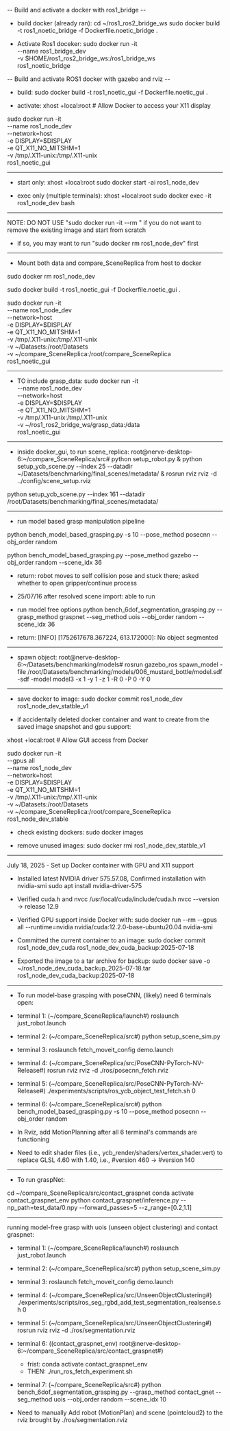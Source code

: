 -- Build and activate a docker with ros1_bridge --

- build docker (already ran):
cd ~/ros1_ros2_bridge_ws
sudo docker build -t ros1_noetic_bridge -f Dockerfile.noetic_bridge .

- Activate Ros1 doceker:
sudo docker run -it \
  --name ros1_bridge_dev \
  -v $HOME/ros1_ros2_bridge_ws:/ros1_bridge_ws \
  ros1_noetic_bridge



-- Build and activate ROS1 docker with gazebo and rviz --

- build:
sudo docker build -t ros1_noetic_gui -f Dockerfile.noetic_gui .

- activate:
xhost +local:root  # Allow Docker to access your X11 display

sudo docker run -it \
  --name ros1_node_dev \
  --network=host \
  -e DISPLAY=$DISPLAY \
  -e QT_X11_NO_MITSHM=1 \
  -v /tmp/.X11-unix:/tmp/.X11-unix \
  ros1_noetic_gui
  
------------

- start only:
xhost +local:root
sudo docker start -ai ros1_node_dev

- exec only (multiple terminals):
xhost +local:root
sudo docker exec -it ros1_node_dev bash


------------

NOTE: DO NOT USE "sudo docker run -it --rm \" if you do not want to remove the existing image and start from scratch
- if so, you may want to run "sudo docker rm ros1_node_dev" first


-----

- Mount both data and compare_SceneReplica from host to docker

sudo docker rm ros1_node_dev

sudo docker build -t ros1_noetic_gui -f Dockerfile.noetic_gui .

sudo docker run -it \
  --name ros1_node_dev \
  --network=host \
  -e DISPLAY=$DISPLAY \
  -e QT_X11_NO_MITSHM=1 \
  -v /tmp/.X11-unix:/tmp/.X11-unix \
  -v ~/Datasets:/root/Datasets \
  -v ~/compare_SceneReplica:/root/compare_SceneReplica \
  ros1_noetic_gui



-----


- TO include grasp_data:
sudo docker run -it \
  --name ros1_node_dev \
  --network=host \
  -e DISPLAY=$DISPLAY \
  -e QT_X11_NO_MITSHM=1 \
  -v /tmp/.X11-unix:/tmp/.X11-unix \
  -v ~/ros1_ros2_bridge_ws/grasp_data:/data \
  ros1_noetic_gui


-------

- inside docker_gui, to run scene_replica:
root@nerve-desktop-6:~/compare_SceneReplica/src# python setup_robot.py & python setup_ycb_scene.py --index 25 --datadir ~/Datasets/benchmarking/final_scenes/metadata/ & rosrun rviz rviz -d ../config/scene_setup.rviz


python setup_ycb_scene.py --index 161 --datadir /root/Datasets/benchmarking/final_scenes/metadata/

------

- run model based grasp manipulation pipeline

python bench_model_based_grasping.py -s 10 --pose_method posecnn --obj_order random

python bench_model_based_grasping.py --pose_method gazebo --obj_order random --scene_idx 36
- return: robot moves to self collision pose and stuck there; asked whether to open gripper/continue process
- 25/07/16 after resolved scene import: able to run

- run model free options
python bench_6dof_segmentation_grasping.py --grasp_method graspnet --seg_method uois --obj_order random --scene_idx 36
- return: [INFO] [1752617678.367224, 613.172000]: No object segmented

-------

- spawn object:
root@nerve-desktop-6:~/Datasets/benchmarking/models# rosrun gazebo_ros spawn_model -file /root/Datasets/benchmarking/models/006_mustard_bottle/model.sdf -sdf -model model3 -x 1 -y 1 -z 1 -R 0 -P 0 -Y 0


-------

- save docker to image:
sudo docker commit ros1_node_dev ros1_node_dev_statble_v1


- if accidentally deleted docker container and want to create from the saved image snapshot and gpu support:

xhost +local:root  # Allow GUI access from Docker

sudo docker run -it \
  --gpus all \
  --name ros1_node_dev \
  --network=host \
  -e DISPLAY=$DISPLAY \
  -e QT_X11_NO_MITSHM=1 \
  -v /tmp/.X11-unix:/tmp/.X11-unix \
  -v ~/Datasets:/root/Datasets \
  -v ~/compare_SceneReplica:/root/compare_SceneReplica \
  ros1_node_dev_stable


- check existing dockers:
sudo docker images

- remove unused images:
sudo docker rmi ros1_node_dev_statble_v1

--------

July 18, 2025 -  Set up Docker container with GPU and X11 support 

- Installed latest NVIDIA driver 575.57.08, Confirmed installation with nvidia-smi
sudo apt install nvidia-driver-575
- Verified cuda.h and nvcc
/usr/local/cuda/include/cuda.h
nvcc --version → release 12.9

- Verified GPU support inside Docker with:
sudo docker run --rm --gpus all --runtime=nvidia nvidia/cuda:12.2.0-base-ubuntu20.04 nvidia-smi

- Committed the current container to an image:
sudo docker commit ros1_node_dev_cuda ros1_node_dev_cuda_backup:2025-07-18
- Exported the image to a tar archive for backup:
sudo docker save -o ~/ros1_node_dev_cuda_backup_2025-07-18.tar ros1_node_dev_cuda_backup:2025-07-18


---------

- To run model-base grasping with poseCNN, (likely) need 6 terminals open:

- terminal 1: (~/compare_SceneReplica/launch#)
roslaunch just_robot.launch
- terminal 2: (~/compare_SceneReplica/src#)
python setup_scene_sim.py
- terminal 3: 
roslaunch fetch_moveit_config demo.launch
- terminal 4: (~/compare_SceneReplica/src/PoseCNN-PyTorch-NV-Release#)
rosrun rviz rviz -d ./ros/posecnn_fetch.rviz
- terminal 5: (~/compare_SceneReplica/src/PoseCNN-PyTorch-NV-Release#)
./experiments/scripts/ros_ycb_object_test_fetch.sh 0
- terminal 6: (~/compare_SceneReplica/src#)
python bench_model_based_grasping.py -s 10 --pose_method posecnn --obj_order random

- In Rviz, add MotionPlanning after all 6 terminal's commands are functioning

- Need to edit shader files (i.e., ycb_render/shaders/vertex_shader.vert) to replace GLSL 4.60 with 1.40, i.e., #version 460 -> #version 140


------

- To run graspNet:

cd ~/compare_SceneReplica/src/contact_graspnet 
conda activate contact_graspnet_env
python contact_graspnet/inference.py --np_path=test_data/0.npy  --forward_passes=5  --z_range=[0.2,1.1]

------

running model-free grasp with uois (unseen object clustering) and contact graspnet:
- terminal 1: (~/compare_SceneReplica/launch#)
roslaunch just_robot.launch
- terminal 2: (~/compare_SceneReplica/src#)
python setup_scene_sim.py
- terminal 3: 
roslaunch fetch_moveit_config demo.launch
- terminal 4: (~/compare_SceneReplica/src/UnseenObjectClustering#)
./experiments/scripts/ros_seg_rgbd_add_test_segmentation_realsense.sh 0
- terminal 5: (~/compare_SceneReplica/src/UnseenObjectClustering#)
rosrun rviz rviz -d ./ros/segmentation.rviz
- terminal 6: ((contact_graspnet_env) root@nerve-desktop-6:~/compare_SceneReplica/src/contact_graspnet#) 
   - frist: 
  conda activate contact_graspnet_env
   - THEN:
  ./run_ros_fetch_experiment.sh
- terminal 7: (~/compare_SceneReplica/src#)
python bench_6dof_segmentation_grasping.py --grasp_method contact_gnet --seg_method uois --obj_order random --scene_idx 10

- Need to manually Add robot (MotionPlan) and scene (pointcloud2) to the rviz brought by ./ros/segmentation.rviz

